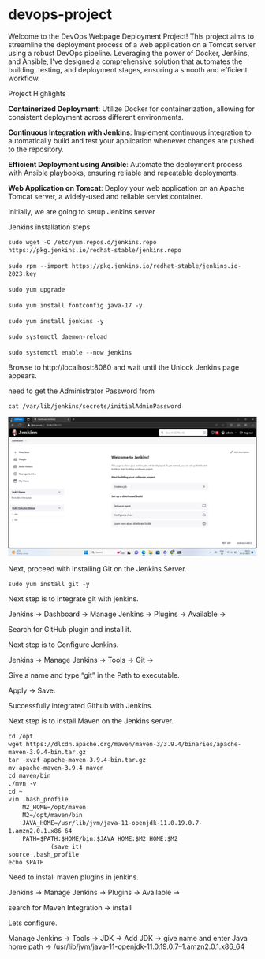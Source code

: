 # devops-project
Welcome to the DevOps Webpage Deployment Project! This project aims to streamline the deployment process of a web application on a Tomcat server using a robust DevOps pipeline. Leveraging the power of Docker, Jenkins, and Ansible, I've designed a comprehensive solution that automates the building, testing, and deployment stages, ensuring a smooth and efficient workflow.

Project Highlights

**Containerized Deployment**:
Utilize Docker for containerization, allowing for consistent deployment across different environments.

**Continuous Integration with Jenkins**: 
Implement continuous integration to automatically build and test your application whenever changes are pushed to the repository.

**Efficient Deployment using Ansible**:
Automate the deployment process with Ansible playbooks, ensuring reliable and repeatable deployments.

**Web Application on Tomcat**: 
Deploy your web application on an Apache Tomcat server, a widely-used and reliable servlet container.


Initially, we are going to setup Jenkins server
 
Jenkins installation steps 

```
sudo wget -O /etc/yum.repos.d/jenkins.repo https://pkg.jenkins.io/redhat-stable/jenkins.repo

sudo rpm --import https://pkg.jenkins.io/redhat-stable/jenkins.io-2023.key

sudo yum upgrade

sudo yum install fontconfig java-17 -y

sudo yum install jenkins -y

sudo systemctl daemon-reload

sudo systemctl enable --now jenkins
```


Browse to http://localhost:8080 and wait until the Unlock Jenkins page appears. 

need to get the Administrator Password from 

```
cat /var/lib/jenkins/secrets/initialAdminPassword
```

![Alt Text](https://github.com/vaisakh00/devops-project/raw/main/images/jenkinhome.png)


Next, proceed with installing Git on the Jenkins Server.

```
sudo yum install git -y
```
Next step is to integrate git with jenkins.

Jenkins -> Dashboard -> Manage Jenkins -> Plugins -> Available ->

Search for GitHub plugin and install it.




Next step is to Configure Jenkins.

Jenkins -> Manage Jenkins -> Tools -> Git ->

Give a name and type “git” in the Path to executable.





 Apply -> Save.

Successfully integrated Github with Jenkins.



Next step is to install Maven on the Jenkins server.

```
cd /opt
wget https://dlcdn.apache.org/maven/maven-3/3.9.4/binaries/apache-maven-3.9.4-bin.tar.gz
tar -xvzf apache-maven-3.9.4-bin.tar.gz
mv apache-maven-3.9.4 maven
cd maven/bin
./mvn -v
cd ~
vim .bash_profile
    M2_HOME=/opt/maven
    M2=/opt/maven/bin
    JAVA_HOME=/usr/lib/jvm/java-11-openjdk-11.0.19.0.7-1.amzn2.0.1.x86_64
    PATH=$PATH:$HOME/bin:$JAVA_HOME:$M2_HOME:$M2
            (save it)
source .bash_profile
echo $PATH
```


Need to install maven plugins in jenkins.

Jenkins -> Manage Jenkins -> Plugins -> Available ->

search for Maven Integration -> install


Lets configure.

Manage Jenkins -> Tools -> JDK -> Add JDK -> give name and enter Java home path -> /usr/lib/jvm/java-11-openjdk-11.0.19.0.7–1.amzn2.0.1.x86_64








